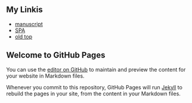 ## My Linkis
- [manuscript](https://takakik.github.io/manuscript/)
- [SPA](https://takakik.github.io/spa/)
- [old top](https://takakik.github.io/old_index)


## Welcome to GitHub Pages

You can use the [editor on GitHub](https://github.com/takakik/takakik.github.io/edit/master/index.md) to maintain and preview the content for your website in Markdown files.

Whenever you commit to this repository, GitHub Pages will run [Jekyll](https://jekyllrb.com/) to rebuild the pages in your site, from the content in your Markdown files.
